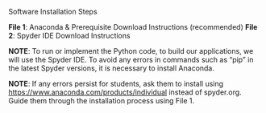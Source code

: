 Software Installation Steps

__File 1__: Anaconda & Prerequisite Download Instructions (recommended)
__File 2__: Spyder IDE Download Instructions

__NOTE__: To run or implement the Python code, to build our applications, we will use the Spyder IDE. To avoid any errors in commands such as “pip” in the latest Spyder versions, it is necessary to install Anaconda.

__NOTE__: If any errors persist for students, ask them to install using https://www.anaconda.com/products/individual instead of spyder.org. Guide them through the installation process using File 1.
